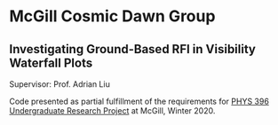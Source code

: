 # McGill Cosmic Dawn Group

## Investigating Ground-Based RFI in Visibility Waterfall Plots

Supervisor: Prof. Adrian Liu

Code presented as partial fulfillment of the requirements for [PHYS 396 Undergraduate Research Project](https://www.mcgill.ca/study/2019-2020/courses/phys-396) at McGill, Winter 2020.
